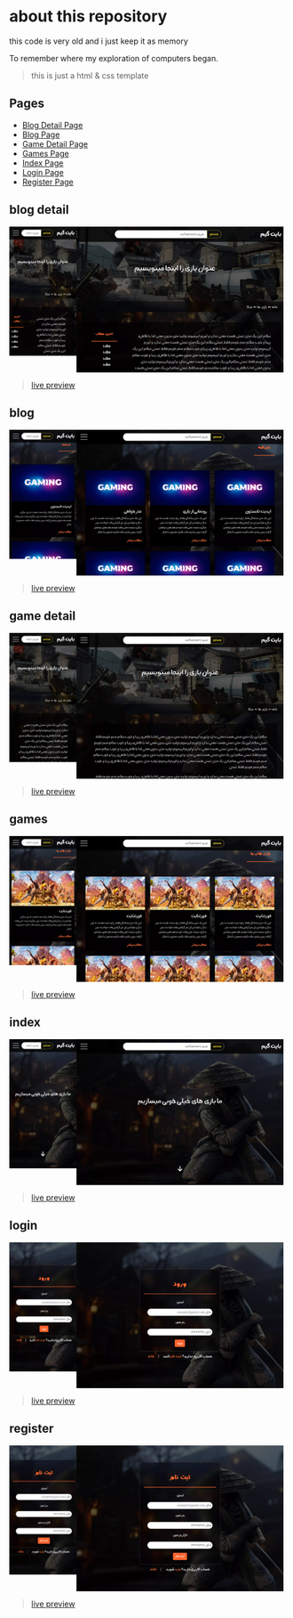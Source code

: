 # about this repository

this code is very old and i just keep it as memory

To remember where my exploration of computers began.

> this is just a html & css template

## Pages

- [Blog Detail Page](#blog-detail)
- [Blog Page](#blog)
- [Game Detail Page](#game-detail)
- [Games Page](#games)
- [Index Page](#index)
- [Login Page](#login)
- [Register Page](#register)

## blog detail

<div style="display: flex; align-items: flex-start;">
    <img style="width: 24%" src="./screenshots/blog-detail-mobile.webp" />
    <img style="width: 74%" src="./screenshots/blog-detail-desktop.webp" />
</div>

> [live preview](https://mohammadshool.github.io/old-memory-web-pages/bytegame-first-edition/blog-detail.html)

## blog

<div style="display: flex; align-items: flex-start;">
    <img style="width: 24%" src="./screenshots/blog-mobile.webp" />
    <img style="width: 74%" src="./screenshots/blog-desktop.webp" />
</div>

> [live preview](https://mohammadshool.github.io/old-memory-web-pages/bytegame-first-edition/blog.html)

## game detail

<div style="display: flex; align-items: flex-start;">
    <img style="width: 24%" src="./screenshots/game-detail-mobile.webp" />
    <img style="width: 74%" src="./screenshots/game-detail-desktop.webp" />
</div>

> [live preview](https://mohammadshool.github.io/old-memory-web-pages/bytegame-first-edition/game-detail.html)

## games

<div style="display: flex; align-items: flex-start;">
    <img style="width: 24%" src="./screenshots/games-mobile.webp" />
    <img style="width: 74%" src="./screenshots/games-desktop.webp" />
</div>

> [live preview](https://mohammadshool.github.io/old-memory-web-pages/bytegame-first-edition/games.html)

## index

<div style="display: flex; align-items: flex-start;">
    <img style="width: 24%" src="./screenshots/index-mobile.webp" />
    <img style="width: 74%" src="./screenshots/index-desktop.webp" />
</div>

> [live preview](https://mohammadshool.github.io/old-memory-web-pages/bytegame-first-edition/index.html)

## login

<div style="display: flex; align-items: flex-start;">
    <img style="width: 24%" src="./screenshots/login-mobile.webp" />
    <img style="width: 74%" src="./screenshots/login-desktop.webp" />
</div>

> [live preview](https://mohammadshool.github.io/old-memory-web-pages/bytegame-first-edition/login.html)

## register

<div style="display: flex; align-items: flex-start;">
    <img style="width: 24%" src="./screenshots/register-mobile.webp" />
    <img style="width: 74%" src="./screenshots/register-desktop.webp" />
</div>

> [live preview](https://mohammadshool.github.io/old-memory-web-pages/bytegame-first-edition/register.html)